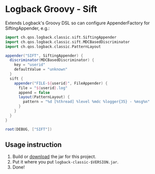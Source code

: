 Logback Groovy - Sift
=====================
Extends Logback's Groovy DSL so can configure AppenderFactory for SiftingAppender, e.g.:

```groovy
import ch.qos.logback.classic.sift.SiftingAppender
import ch.qos.logback.classic.sift.MDCBasedDiscriminator
import ch.qos.logback.classic.PatternLayout

appender("SIFT", SiftingAppender) {
  discriminator(MDCBasedDiscriminator) {
    key = "userid"
    defaultValue = "unknown"
  }
  sift {
    appender("FILE-${userid}", FileAppender) {
      file = "${userid}.log"
      append = false
      layout(PatternLayout) {
        pattern = "%d [%thread] %level %mdc %logger{35} - %msg%n"
      }
    }
  }
}

root(DEBUG, ["SIFT"])
```

Usage instruction
-----------------
1. Build or [download](https://github.com/yihtserns/logback-groovy-sift/releases/latest) the jar for this project.
2. Put it where you put `logback-classic-$VERSION.jar`.
3. Done!
